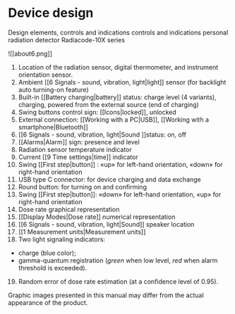 # Device design

Design elements, controls and indications controls and indications personal radiation detector Radiacode-10X series

!\[\[about6.png]]

1. Location of the radiation sensor, digital thermometer, and instrument orientation sensor.
2. Ambient \[\[6 Signals - sound, vibration, light|light]] sensor (for backlight auto turning-on feature)
3. Built-in \[\[Battery charging|battery]] status: charge level (4 variants), charging, powered from the external source (end of charging)
4. Swing buttons control sign: \[\[Icons|locked]], unlocked
5. External connection: \[\[Working with a PC|USB]], \[\[Working with a smartphone|Bluetooth]]
6. \[\[6 Signals - sound, vibration, light|Sound ]]status: on, off
7. \[\[Alarms|Alarm]] sign: presence and level
8. Radiation sensor temperature indicator
9. Current \[\[9 Time settings|time]] indicator
10. Swing \[\[First step|button]] : «up» for left-hand orientation, «down» for right-hand orientation
11. USB type C connector: for device charging and data exchange
12. Round button: for turning on and confirming
13. Swing \[\[First step|button]]: «down» for left-hand orientation, «up» for right-hand orientation
14. Dose rate graphical representation
15. \[\[Display Modes|Dose rate]] numerical representation
16. \[\[6 Signals - sound, vibration, light|Sound]] speaker location
17. \[\[1 Measurement units|Measurement units]]
18. Two light signaling indicators:

* charge (blue color);
* gamma-quantum registration (_green_ when low level, _red_ when alarm threshold is exceeded).

19. Random error of dose rate estimation (at a confidence level of 0.95).

Graphic images presented in this manual may differ from the actual appearance of the product.

&#x20;
